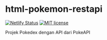 # html-pokemon-restapi

[![Netlify Status](https://api.netlify.com/api/v1/badges/f0d899a2-5f1c-4b63-a8eb-5316f80f388e/deploy-status)](https://app.netlify.com/sites/pokemon-restapi-irvan/deploys) [![MIT license](https://img.shields.io/badge/License-MIT-blue.svg)](https://lbesson.mit-license.org/)

Projek Pokedex dengan API dari PokeAPI
